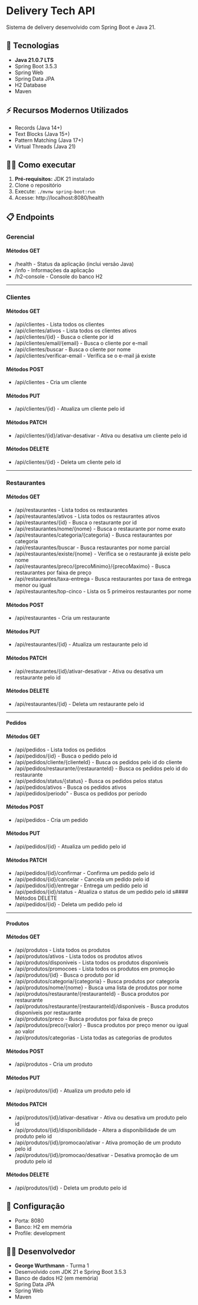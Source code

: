 # Delivery Tech API

Sistema de delivery desenvolvido com Spring Boot e Java 21.

## 🚀 Tecnologias
- **Java 21.0.7 LTS**
- Spring Boot 3.5.3
- Spring Web
- Spring Data JPA
- H2 Database
- Maven

## ⚡ Recursos Modernos Utilizados
- Records (Java 14+)
- Text Blocks (Java 15+)
- Pattern Matching (Java 17+)
- Virtual Threads (Java 21)

## 🏃‍♂️ Como executar
1. **Pré-requisitos:** JDK 21 instalado
2. Clone o repositório
3. Execute: `./mvnw spring-boot:run`
4. Acesse: http://localhost:8080/health

## 📋 Endpoints
### Gerencial
#### Métodos GET
- /health - Status da aplicação (inclui versão Java)
- /info - Informações da aplicação
- /h2-console - Console do banco H2

---

### **Clientes**
#### Métodos GET
- /api/clientes - Lista todos os clientes
- /api/clientes/ativos - Lista todos os clientes ativos
- /api/clientes/{id} - Busca o cliente por id
- /api/clientes/email/{email} - Busca o cliente por e-mail
- /api/clientes/buscar - Busca o cliente por nome
- /api/clientes/verificar-email - Verifica se o e-mail já existe

#### Métodos POST
- /api/clientes - Cria um cliente

#### Métodos PUT
- /api/clientes/{id} - Atualiza um cliente pelo id

#### Métodos PATCH
- /api/clientes/{id}/ativar-desativar - Ativa ou desativa um cliente pelo id

#### Métodos DELETE
- /api/clientes/{id} - Deleta um cliente pelo id

---

### **Restaurantes**
#### Métodos GET
- /api/restaurantes - Lista todos os restaurantes
- /api/restaurantes/ativos - Lista todos os restaurantes ativos
- /api/restaurantes/{id} - Busca o restaurante por id
- /api/restaurantes/nome/{nome} - Busca o restaurante por nome exato
- /api/restaurantes/categoria/{categoria} - Busca restaurantes por categoria
- /api/restaurantes/buscar - Busca restaurantes por nome parcial
- /api/restaurantes/existe/{nome} - Verifica se o restaurante já existe pelo nome
- /api/restaurantes/preco/{precoMinimo}/{precoMaximo} - Busca restaurantes por faixa de preço
- /api/restaurantes/taxa-entrega - Busca restaurantes por taxa de entrega menor ou igual
- /api/restaurantes/top-cinco - Lista os 5 primeiros restaurantes por nome

#### Métodos POST
- /api/restaurantes - Cria um restaurante

#### Métodos PUT
- /api/restaurantes/{id} - Atualiza um restaurante pelo id

#### Métodos PATCH
- /api/restaurantes/{id}/ativar-desativar - Ativa ou desativa um restaurante pelo id

#### Métodos DELETE
- /api/restaurantes/{id} - Deleta um restaurante pelo id

---

#### **Pedidos**
#### Métodos GET
- /api/pedidos - Lista todos os pedidos
- /api/pedidos/{id} - Busca o pedido pelo id
- /api/pedidos/cliente/{clienteId} - Busca os pedidos pelo id do cliente
- /api/pedidos/restaurante/{restauranteId} - Busca os pedidos pelo id do restaurante
- /api/pedidos/status/{status} - Busca os pedidos pelos status
- /api/pedidos/ativos - Busca os pedidos ativos
- /api/pedidos/periodo" - Busca os pedidos por período

#### Métodos POST
- /api/pedidos - Cria um pedido

#### Métodos PUT
- /api/pedidos/{id} - Atualiza um pedido pelo id

#### Métodos PATCH
- /api/pedidos/{id}/confirmar - Confirma um pedido pelo id
- /api/pedidos/{id}/cancelar - Cancela um pedido pelo id
- /api/pedidos/{id}/entregar - Entrega um pedido pelo id
- /api/pedidos/{id}/status - Atualiza o status de um pedido pelo id
                                               s#### Métodos DELETE
- /api/pedidos/{id} - Deleta um pedido pelo id

---

#### **Produtos**
#### Métodos GET
- /api/produtos - Lista todos os produtos
- /api/produtos/ativos - Lista todos os produtos ativos
- /api/produtos/disponiveis - Lista todos os produtos disponíveis
- /api/produtos/promocoes - Lista todos os produtos em promoção
- /api/produtos/{id} - Busca o produto por id
- /api/produtos/categoria/{categoria} - Busca produtos por categoria
- /api/produtos/nome/{nome} - Busca uma lista de produtos por nome
- /api/produtos/restaurante/{restauranteId} - Busca produtos por restaurante
- /api/produtos/restaurante/{restauranteId}/disponiveis - Busca produtos disponíveis por restaurante
- /api/produtos/preco - Busca produtos por faixa de preço
- /api/produtos/preco/{valor} - Busca produtos por preço menor ou igual ao valor
- /api/produtos/categorias - Lista todas as categorias de produtos

#### Métodos POST
- /api/produtos - Cria um produto

#### Métodos PUT
- /api/produtos/{id} - Atualiza um produto pelo id

#### Métodos PATCH
- /api/produtos/{id}/ativar-desativar - Ativa ou desativa um produto pelo id
- /api/produtos/{id}/disponibilidade - Altera a disponibilidade de um produto pelo id
- /api/produtos/{id}/promocao/ativar - Ativa promoção de um produto pelo id
- /api/produtos/{id}/promocao/desativar - Desativa promoção de um produto pelo id

#### Métodos DELETE
- /api/produtos/{id} - Deleta um produto pelo id

## 🔧 Configuração
- Porta: 8080
- Banco: H2 em memória
- Profile: development

## 👨‍💻 Desenvolvedor
- **George Wurthmann** - Turma 1
- Desenvolvido com JDK 21 e Spring Boot 3.5.3
- Banco de dados H2 (em memória)
- Spring Data JPA
- Spring Web
- Maven